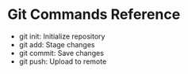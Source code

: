 # Git Commands Reference
- git init: Initialize repository
- git add: Stage changes
- git commit: Save changes
- git push: Upload to remote
